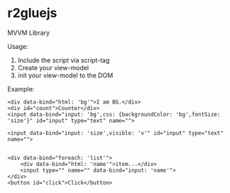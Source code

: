 # r2gluejs

MVVM Library

Usage:
1. Include the script via script-tag
2. Create your view-model
3. init your view-model to the DOM

Example:
<!DOCTYPE html>
<html>
<head>
	<title></title>
	<script type="text/javascript" src="jquery.js"></script>
	<script type="text/javascript" src="mvvm.js"></script>
</head>
<body>

	<div data-bind="html: 'bg'">I am BG.</div>
	<div id="count">Counter</div>
	<input data-bind="input: 'bg',css: {backgroundColor: 'bg',fontSize: 'size'}" id="input" type="text" name="">

	<input data-bind="input: 'size',visible: 'v'" id="input" type="text" name="">


	<div data-bind="foreach: 'list'">
		<div data-bind="html: 'name'">item...</div>
        <input type="" name="" data-bind="input: 'name'">
	</div>
	<button id="click">Click</button>

</body>
<script type="text/javascript">
  
  //create your own custom ui-binding.
  
	ui.add_binding('visible',function($el,obs){
    
      function update_visibility(){
	      if (obs()){
	        $el.show();
	      }else if (!obs()){
	        $el.hide();
	      }      	
      }

      update_visibility();

      obs.subscribe(function(vl,garbage_index){
        if (ui.contains($el)){
          update_visibility(); 
        }else{
          obs.garbage(garbage_index);
        }       
      });

	});



   


	var obj = {
       v:ui.observable(true), 
       bg:ui.observable('green'),
       size:ui.observable('11px'),
       list:ui.observable_array([{name:'akl',age:22},{name:'akl2',age:23},{name:'nms',age:24}])

	};
	

	(function($){

       ui.init_binding(obj);  

	})(jQuery);
</script>
</html>
